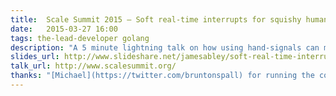 ```yaml
---
title:  Scale Summit 2015 – Soft real-time interrupts for squishy humans
date:   2015-03-27 16:00
tags: the-lead-developer golang
description: "A 5 minute lightning talk on how using hand-signals can make meetings shorter and more productive"
slides_url: http://www.slideshare.net/jamesabley/soft-real-time-interrupts-for-squishy-humans
talk_url: http://www.scalesummit.org/
thanks: "[Michael](https://twitter.com/bruntonspall) for running the conference. [Meri](https://twitter.com/Geek_Manager), [Norm](https://twitter.com/cackhanded), and [Ryan](https://twitter.com/rnalexander) for teaching me the Occupy hand-signs initially."
---
```

